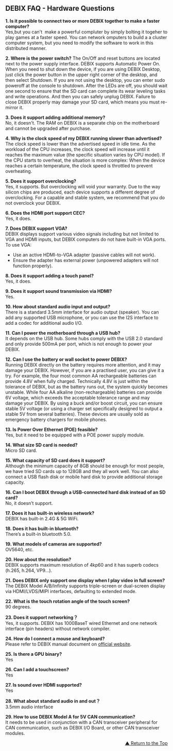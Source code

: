 ## DEBIX FAQ - Hardware Questions

**1. ls it possible to connect two or more DEBlX together to make a faster computer?**  
Yes,but you can't  make a powerful compluter by simply bolting it togeher to play games at a faster speed. You can network omputers to build a a cluster computer system, but you need to modify the software to work in this distributed manner.

**2. Where is the power switch?** 
The On/Off and reset buttons are located next to the power supply interface. DEBIX supports Automatic Power On. When you need to shut down the device, if you are using DEBIX Desktop, just click the power button in the upper right corner of the desktop, and then select Shutdown. If you are not using the desktop, you can enter sudo poweroff at the console to shutdown. After the LEDs are off, you should wait one second to ensure that the SD card can complete its wear leveling tasks and write operations. And then you can safely unplug DEBIX. Failure to close DEBIX properly may damage your SD card, which means you must re-mirror it.

**3. Does it support adding additional memory?**  
No, it doesn't. The RAM on DEBIX is a separate chip on the motherboard and cannot be upgraded after purchase.


**4. Why is the clock speed of my DEBIX running slower than advertised?**  
The clock speed is lower than the advertised speed in idle time. As the workload of the CPU increases, the clock speed will increase until it reaches the maximum value (the specific situation varies by CPU model). If the CPU starts to overheat, the situation is more complex: When the device reaches a certain temperature, the clock speed is throttled to prevent overheating.

**5. Does it support overclocking?**  
Yes, it supports. But overclocking will void your warranty. Due to the way silicon chips are produced, each device supports a different degree of overclocking. For a capable and stable system, we recommend that you do not overclock your DEBIX.

**6. Does the HDMI port support CEC?**  
Yes, it does.
 
**7. Does DEBIX support VGA?**  
DEBIX displays support various video signals including but not limited to VGA and HDMI inputs, but DEBIX computers do not have built-in VGA ports. To use VGA:
- Use an active HDMI-to-VGA adapter (passive cables will not work).
- Ensure the adapter has external power (unpowered adapters will not function properly).

**8. Does it support adding a touch panel?**  
Yes, it does.

**9. Does it support sound transmission via HDMI?**  
Yes.

**10. How about standard audio input and output?**  
There is a standard 3.5mm interface for audio output (speaker). You can add any supported USB microphone, or you can use the I2S interface to add a codec for additional audio I/O.


**11. Can I power the motherboard through a USB hub?**  
It depends on the USB hub. Some hubs comply with the USB 2.0 standard and only provide 500mA per port, which is not enough to power your DEBIX.

**12. Can I use the battery or wall socket to power DEBIX?**  
Running DEBIX directly on the battery requires more attention, and it may damage your DEBIX. However, if you are a practised user, you can give it a try. For example, the four most common AA rechargeable batteries can provide 4.8V when fully charged. Technically 4.8V is just within the tolerance of DEBIX, but as the battery runs out, the system quickly becomes unstable. While four AA alkaline (non-rechargeable) batteries can provide 6V voltage, which exceeds the acceptable tolerance range and may damage your DEBIX. By using a buck and/or boost circuit, you can ensure stable 5V voltage (or using a charger set specifically designed to output a stable 5V from several batteries). These devices are usually sold as emergency battery chargers for mobile phones.
 
**13. Is Power Over Ethernet (POE) feasible?**  
Yes, but it need to be equipped with a POE power supply module.

**14. What size SD card is needed?**  
Micro SD card.

**15. What capacity of SD card does it support?**  
Although the minimum capacity of 8GB should be enough for most people, we have tried SD cards up to 128GB and they all work well. You can also connect a USB flash disk or mobile hard disk to provide additional storage capacity.

**16. Can I boot DEBIX through a USB-connected hard disk instead of an SD card?**  
No, it doesn’t support.

**17. Does it has built-in wireless network?**  
DEBIX has built-in 2.4G & 5G WiFi.

**18. Does it has built-in bluetooth?**  
There’s a built-in bluetooth 5.0.

**19. What models of cameras are supported?**  
OV5640, etc.

**20. How about the resolution?**  
DEBIX supports maximum resolution of 4kp60 and it has superb codecs (h.265, h.264, VP9...).

**21. Does DEBIX only support one display when I play video in full screen?**  
The DEBIX Model A/B/Infinity supports triple-screen or dual-screen display via HDMI/LVDS/MIPI interfaces, defaulting to extended mode.

**22. What is the touch rotation angle of the touch screen?**  
90 degrees.

**23. Does it support networking？**  
Yes, it supports. DEBIX has 1000BaseT wired Ethernet and one network interface (pin headers) without network compiler.

**24. How do I connect a mouse and keyboard?**  
Please refer to DEBIX manual document on [official website](https://www.debix.io/).

**25. Is there a GPU binary?**  
Yes

**26. Can I add a touchscreen?**  
Yes
 
**27. Is sound over HDMI supported?**  
Yes

**28. What about standard audio in and out？**  
3.5mm audio interface

**29. How to use DEBIX Model A for 5V CAN communication?**  
It needs to be used in conjunction with a CAN transceiver peripheral for CAN communication, such as DEBIX I/O Board, or other CAN transceiver modules.

<div align="right">  

[▲ Return to the Top](#debix-faq---hardware-questions)
</div>